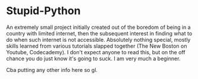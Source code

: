 # Stupid-Python

An extremely small project initially created out of the boredom of being in a country with limited internet, then the subsequent interest in finding what to do when such internet is not accessible.
Absolutely nothing special, mostly skills learned from various tutorials slapped together (The New Boston on Youtube, Codecademy).
I don't expect anyone to read this, but on the off chance you do just know it's going to suck. I am very much a beginner.

Cba putting any other info here so gl.
